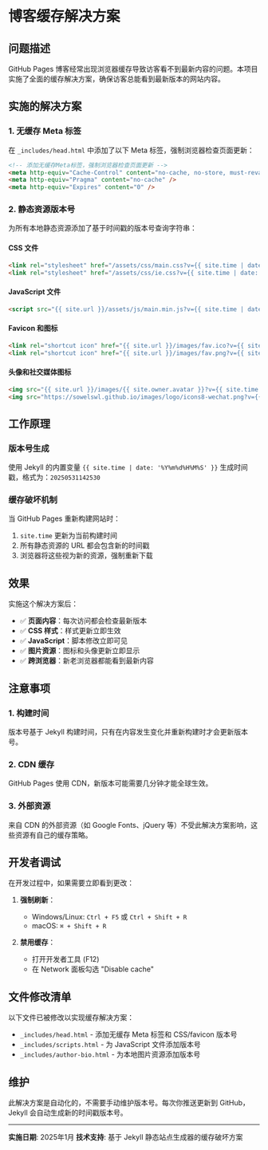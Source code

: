 # 博客缓存解决方案

## 问题描述

GitHub Pages 博客经常出现浏览器缓存导致访客看不到最新内容的问题。本项目实施了全面的缓存解决方案，确保访客总能看到最新版本的网站内容。

## 实施的解决方案

### 1. 无缓存 Meta 标签

在 `_includes/head.html` 中添加了以下 Meta 标签，强制浏览器检查页面更新：

```html
<!-- 添加无缓存Meta标签，强制浏览器检查页面更新 -->
<meta http-equiv="Cache-Control" content="no-cache, no-store, must-revalidate" />
<meta http-equiv="Pragma" content="no-cache" />
<meta http-equiv="Expires" content="0" />
```

### 2. 静态资源版本号

为所有本地静态资源添加了基于时间戳的版本号查询字符串：

#### CSS 文件
```html
<link rel="stylesheet" href="/assets/css/main.css?v={{ site.time | date: '%Y%m%d%H%M%S' }}">
<link rel="stylesheet" href="/assets/css/ie.css?v={{ site.time | date: '%Y%m%d%H%M%S' }}">
```

#### JavaScript 文件
```html
<script src="{{ site.url }}/assets/js/main.min.js?v={{ site.time | date: '%Y%m%d%H%M%S' }}"></script>
```

#### Favicon 和图标
```html
<link rel="shortcut icon" href="{{ site.url }}/images/fav.ico?v={{ site.time | date: '%Y%m%d%H%M%S' }}">
<link rel="shortcut icon" href="{{ site.url }}/images/fav.png?v={{ site.time | date: '%Y%m%d%H%M%S' }}">
```

#### 头像和社交媒体图标
```html
<img src="{{ site.url }}/images/{{ site.owner.avatar }}?v={{ site.time | date: '%Y%m%d%H%M%S' }}" class="bio-photo">
<img src="https://sowelswl.github.io/images/logo/icons8-wechat.png?v={{ site.time | date: '%Y%m%d%H%M%S' }}">
```

## 工作原理

### 版本号生成
使用 Jekyll 的内置变量 `{{ site.time | date: '%Y%m%d%H%M%S' }}` 生成时间戳，格式为：`20250531142530`

### 缓存破坏机制
当 GitHub Pages 重新构建网站时：
1. `site.time` 更新为当前构建时间
2. 所有静态资源的 URL 都会包含新的时间戳
3. 浏览器将这些视为新的资源，强制重新下载

## 效果

实施这个解决方案后：

- ✅ **页面内容**：每次访问都会检查最新版本
- ✅ **CSS 样式**：样式更新立即生效
- ✅ **JavaScript**：脚本修改立即可见
- ✅ **图片资源**：图标和头像更新立即显示
- ✅ **跨浏览器**：新老浏览器都能看到最新内容

## 注意事项

### 1. 构建时间
版本号基于 Jekyll 构建时间，只有在内容发生变化并重新构建时才会更新版本号。

### 2. CDN 缓存
GitHub Pages 使用 CDN，新版本可能需要几分钟才能全球生效。

### 3. 外部资源
来自 CDN 的外部资源（如 Google Fonts、jQuery 等）不受此解决方案影响，这些资源有自己的缓存策略。

## 开发者调试

在开发过程中，如果需要立即看到更改：

1. **强制刷新**：
   - Windows/Linux: `Ctrl + F5` 或 `Ctrl + Shift + R`
   - macOS: `⌘ + Shift + R`

2. **禁用缓存**：
   - 打开开发者工具 (F12)
   - 在 Network 面板勾选 "Disable cache"

## 文件修改清单

以下文件已被修改以实现缓存解决方案：

- `_includes/head.html` - 添加无缓存 Meta 标签和 CSS/favicon 版本号
- `_includes/scripts.html` - 为 JavaScript 文件添加版本号
- `_includes/author-bio.html` - 为本地图片资源添加版本号

## 维护

此解决方案是自动化的，不需要手动维护版本号。每次你推送更新到 GitHub，Jekyll 会自动生成新的时间戳版本号。

---

**实施日期**: 2025年1月
**技术支持**: 基于 Jekyll 静态站点生成器的缓存破坏方案 